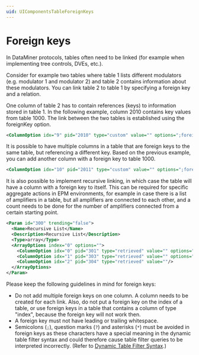 ```yaml
---
uid: UIComponentsTableForeignKeys
---
```


# Foreign keys

In DataMiner protocols, tables often need to be linked (for example when implementing tree controls, DVEs, etc.).

Consider for example two tables where table 1 lists different modulators (e.g. modulator 1 and modulator 2) and table 2 contains information about these modulators. You can link table 2 to table 1 by specifying a foreign key and a relation.

One column of table 2 has to contain references (keys) to information stored in table 1. In the following example, column 2010 contains key values from table 1000. The link between the two tables is established using the foreignKey option.

```xml
<ColumnOption idx="9" pid="2010" type="custom" value="" options=";foreignKey=1000"/>
```

It is possible to have multiple columns in a table that are foreign keys to the same table, but referencing a different key. Based on the previous example, you can add another column with a foreign key to table 1000.

```xml
<ColumnOption idx="10" pid="2011" type="custom" value="" options=";foreignKey=1000"/>
```

It is also possible to implement recursive linking, in which case the table will have a column with a foreign key to itself. This can be required for specific aggregate actions in EPM environments, for example in case there is a list of amplifiers in a table, but all amplifiers are connected to each other, and a count needs to be done for the number of amplifiers connected from a certain starting point.

```xml
<Param id="300" trending="false">
  <Name>Recursive List</Name>
  <Description>Recursive List</Description>
  <Type>array</Type>
  <ArrayOptions index="0" options="">
    <ColumnOption idx="0" pid="301" type="retrieved" value="" options=""/>
    <ColumnOption idx="1" pid="303" type="retrieved" value="" options=";foreignKey=300"/>
    <ColumnOption idx="2" pid="304" type="retrieved" value=""/>
  </ArrayOptions>
</Param>
```

Please keep the following guidelines in mind for foreign keys:

- Do not add multiple foreign keys on one column. A column needs to be created for each link. Also, do not put a foreign key on the index of a table, or use foreign keys in a table that contains a column of type "index", because the foreign key will not work then.
- A foreign key must not have leading or trailing whitespace.
- Semicolons (`;`), question marks (`?`) and asterisks (`*`) must be avoided in foreign keys as these characters have a special meaning in the dynamic table filter syntax and could therefore cause table filter queries to be interpreted incorrectly. (Refer to [Dynamic Table Filter Syntax](xref:Dynamic_table_filter_syntax).)
